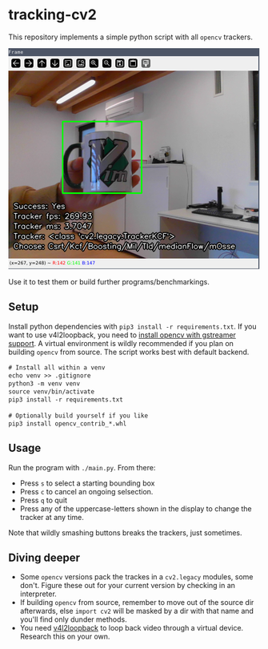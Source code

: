# tracking-cv2 

This repository implements a simple python script with all `opencv` trackers. 

![image](.doc/image.png)

Use it to test them or build further programs/benchmarkings.


## Setup 

Install python dependencies with `pip3 install -r requirements.txt`. If you want to use v4l2loopback, you need to [install opencv with gstreamer support](https://gist.github.com/pabsan-0/1bf9d69f978e437692ef10cb5d77e466). A virtual environment is wildly recommended if you plan on building `opencv` from source. The script works best with default backend. 

```
# Install all within a venv
echo venv >> .gitignore
python3 -m venv venv
source venv/bin/activate
pip3 install -r requirements.txt

# Optionally build yourself if you like
pip3 install opencv_contrib_*.whl
```

## Usage

Run the program with `./main.py`. From there:

- Press `s` to select a starting bounding box
- Press `c` to cancel an ongoing selsection.
- Press `q` to quit
- Press any of the uppercase-letters shown in the display to change the tracker at any time.

Note that wildly smashing buttons breaks the trackers, just sometimes. 


## Diving deeper 

- Some `opencv` versions pack the trackes in a `cv2.legacy` modules, some don't. Figure these out for your current version by checking in an interpreter. 
- If building `opencv` from source, remember to move out of the source dir afterwards, else `import cv2` will be masked by a dir with that name and you'll find only dunder methods.
- You need [v4l2loopback](https://github.com/umlaeute/v4l2loopback) to loop back video through a virtual device. Research this on your own. 
